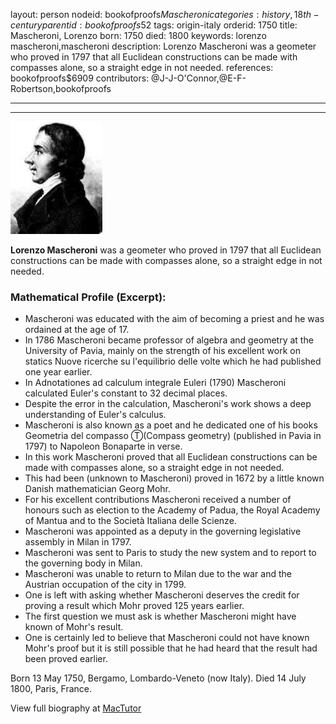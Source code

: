 layout: person
nodeid: bookofproofs$Mascheroni
categories: history,18th-century
parentid: bookofproofs$52
tags: origin-italy
orderid: 1750
title: Mascheroni, Lorenzo
born: 1750
died: 1800
keywords: lorenzo mascheroni,mascheroni
description: Lorenzo Mascheroni was a geometer who proved in 1797 that all Euclidean constructions can be made with compasses alone, so a straight edge in not needed.
references: bookofproofs$6909
contributors: @J-J-O'Connor,@E-F-Robertson,bookofproofs

---



---

![Mascheroni.jpg](https://github.com/bookofproofs/bookofproofs.github.io/blob/main/_sources/_assets/images/portraits/Mascheroni.jpg?raw=true)

**Lorenzo Mascheroni** was a geometer who proved in 1797 that all Euclidean constructions can be made with compasses alone, so a straight edge in not needed.

### Mathematical Profile (Excerpt):
* Mascheroni was educated with the aim of becoming a priest and he was ordained at the age of 17.
* In 1786 Mascheroni became professor of algebra and geometry at the University of Pavia, mainly on the strength of his excellent work on statics Nuove ricerche su l'equilibrio delle volte which he had published one year earlier.
* In Adnotationes ad calculum integrale Euleri (1790) Mascheroni calculated Euler's constant to 32 decimal places.
* Despite the error in the calculation, Mascheroni's work shows a deep understanding of Euler's calculus.
* Mascheroni is also known as a poet and he dedicated one of his books Geometria del compasso Ⓣ(Compass geometry) (published in Pavia in 1797) to Napoleon Bonaparte in verse.
* In this work Mascheroni proved that all Euclidean constructions can be made with compasses alone, so a straight edge in not needed.
* This had been (unknown to Mascheroni) proved in 1672 by a little known Danish mathematician Georg Mohr.
* For his excellent contributions Mascheroni received a number of honours such as election to the Academy of Padua, the Royal Academy of Mantua and to the Società Italiana delle Scienze.
* Mascheroni was appointed as a deputy in the governing legislative assembly in Milan in 1797.
* Mascheroni was sent to Paris to study the new system and to report to the governing body in Milan.
* Mascheroni was unable to return to Milan due to the war and the Austrian occupation of the city in 1799.
* One is left with asking whether Mascheroni deserves the credit for proving a result which Mohr proved 125 years earlier.
* The first question we must ask is whether Mascheroni might have known of Mohr's result.
* One is certainly led to believe that Mascheroni could not have known Mohr's proof but it is still possible that he had heard that the result had been proved earlier.

Born 13 May 1750, Bergamo, Lombardo-Veneto (now Italy). Died 14 July 1800, Paris, France.

View full biography at [MacTutor](https://mathshistory.st-andrews.ac.uk/Biographies/Mascheroni/)
